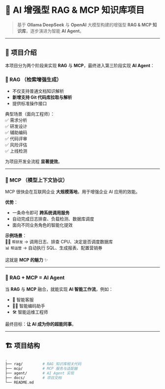 # 🚀 AI 增强型 RAG & MCP 知识库项目

> 基于 **Ollama DeepSeek** 与 **OpenAI** 大模型构建的增强型 **RAG & MCP 知识库**，逐步演进为智能 **AI Agent**。

---

## 📖 项目介绍

本项目分为两个阶段来实现 **RAG** 与 **MCP**，最终进入第三阶段实现 **AI Agent**：

### 🔹 RAG （检索增强生成）
- 不仅支持普通文档知识解析  
- **新增支持 Git 代码库拉取与解析**  
- 提供标准操作接口  

典型场景（面向工程师）：  
✅ 需求分析  
✅ 研发设计  
✅ 辅助编码  
✅ 代码评审  
✅ 风险评估  
✅ 上线检测  

为项目开发全流程 **显著提效**。

---

### 🔹 MCP （模型上下文协议）
MCP 很快会在互联网企业 **大规模落地**，用于增强企业 AI 应用的效能。  

**优势**：  
- 一条命令即可 **跨系统调用服务**  
- 自动完成日志排查、负载检测、数据库调度  
- 面向不同业务角色的智能化提效  

**示例场景**：  
👨‍💻 `帮研发` → 调用日志、排查 CPU、决定是否调度数据库  
📊 `帮运营` → 自动执行 SQL、生成报表、配置营销券  

这就是 **MCP 的魅力** ✨

---

### 🔹 RAG + MCP = AI Agent
当 **RAG** 与 **MCP** 融合，就能实现 **AI 智能工作流**，例如：  
- 🤖 智能客服  
- 👨‍💻 智能编码助手  
- 🛠 智能运维工程师  

最终目标：**让 AI 成为你的超能同事**。

---

## 🏗 项目结构
```bash
.
├── rag/         # RAG 知识库相关代码
├── mcp/         # MCP 服务与适配器
├── agent/       # AI Agent 实现
├── docs/        # 项目文档
└── README.md
